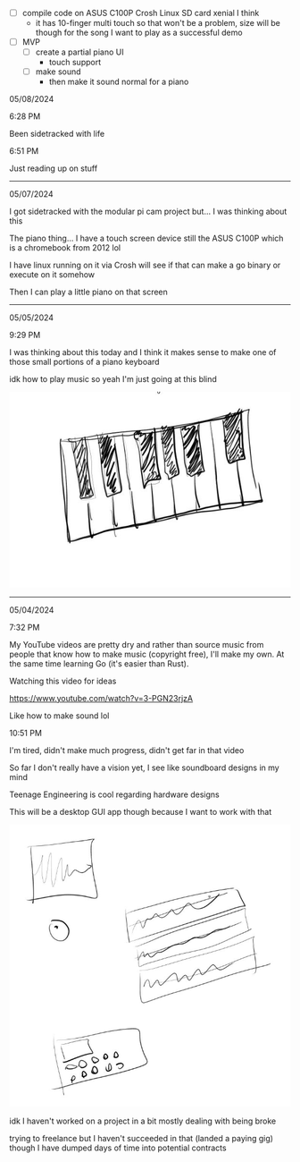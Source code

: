 - [ ] compile code on ASUS C100P Crosh Linux SD card xenial I think
  - it has 10-finger multi touch so that won't be a problem, size will be though
    for the song I want to play as a successful demo
- [ ] MVP
  - [ ] create a partial piano UI
    - touch support
  - [ ] make sound
    - then make it sound normal for a piano

05/08/2024

6:28 PM

Been sidetracked with life

6:51 PM

Just reading up on stuff

---

05/07/2024

I got sidetracked with the modular pi cam project but... I was thinking about this

The piano thing... I have a touch screen device still the ASUS C100P which is a chromebook from 2012 lol

I have linux running on it via Crosh will see if that can make a go binary or execute on it somehow

Then I can play a little piano on that screen

---

05/05/2024

9:29 PM

I was thinking about this today and I think it makes sense to make one of those small portions of a piano keyboard

idk how to play music so yeah I'm just going at this blind

<img src="./devlog-images/keyboard.JPG"/>

---

05/04/2024

7:32 PM

My YouTube videos are pretty dry and rather than source music from people that know how to make music (copyright free), I'll make my own. At the same time learning Go (it's easier than Rust).

Watching this video for ideas

https://www.youtube.com/watch?v=3-PGN23rjzA

Like how to make sound lol

10:51 PM

I'm tired, didn't make much progress, didn't get far in that video

So far I don't really have a vision yet, I see like soundboard designs in my mind

Teenage Engineering is cool regarding hardware designs

This will be a desktop GUI app though because I want to work with that

<img src="./devlog-images/thoughts.JPG"/>

idk I haven't worked on a project in a bit mostly dealing with being broke

trying to freelance but I haven't succeeded in that (landed a paying gig) though I have dumped days of time into potential contracts
